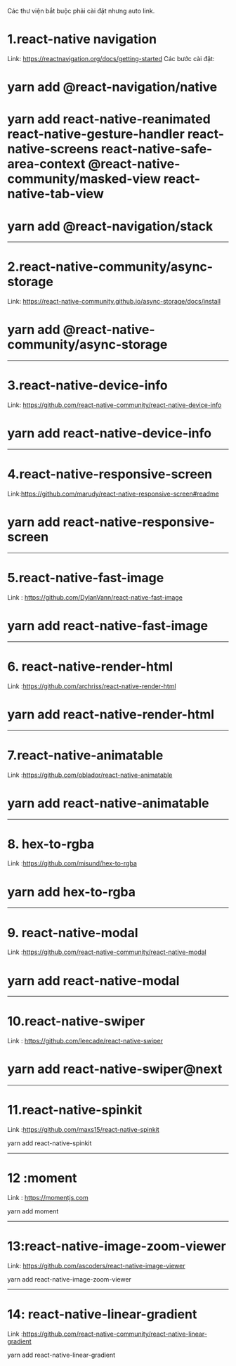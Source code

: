 Các thư viện bắt buộc phải cài đặt nhưng auto link.

# 1.react-native navigation

Link: https://reactnavigation.org/docs/getting-started
Các bước cài đặt:

# yarn add @react-navigation/native

# yarn add react-native-reanimated react-native-gesture-handler react-native-screens react-native-safe-area-context @react-native-community/masked-view react-native-tab-view

# yarn add @react-navigation/stack

---

# 2.react-native-community/async-storage

Link: https://react-native-community.github.io/async-storage/docs/install

# yarn add @react-native-community/async-storage

---

# 3.react-native-device-info

Link: https://github.com/react-native-community/react-native-device-info

# yarn add react-native-device-info

---

# 4.react-native-responsive-screen

Link:https://github.com/marudy/react-native-responsive-screen#readme

# yarn add react-native-responsive-screen

---

# 5.react-native-fast-image

Link : https://github.com/DylanVann/react-native-fast-image

# yarn add react-native-fast-image

---

# 6. react-native-render-html

Link :https://github.com/archriss/react-native-render-html

# yarn add react-native-render-html

---

# 7.react-native-animatable

Link :https://github.com/oblador/react-native-animatable

# yarn add react-native-animatable

---

# 8. hex-to-rgba

Link :https://github.com/misund/hex-to-rgba

# yarn add hex-to-rgba

---

# 9. react-native-modal

Link :https://github.com/react-native-community/react-native-modal

# yarn add react-native-modal

---

# 10.react-native-swiper

Link : https://github.com/leecade/react-native-swiper

# yarn add react-native-swiper@next

---

# 11.react-native-spinkit

Link :https://github.com/maxs15/react-native-spinkit

yarn add react-native-spinkit

---

# 12 :moment

Link : https://momentjs.com

yarn add moment

---

# 13:react-native-image-zoom-viewer

Link: https://github.com/ascoders/react-native-image-viewer

yarn add react-native-image-zoom-viewer

---

# 14: react-native-linear-gradient

Link :https://github.com/react-native-community/react-native-linear-gradient

yarn add react-native-linear-gradient

